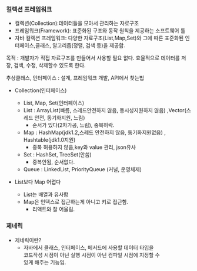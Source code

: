 ### 컬렉션 프레임워크

- 컬렉션(Collection):데이터들을 모아서 관리하는 자료구조
- 프레임워크(Framework): 표준화된 구조와 동작 원칙을 제공하는 소프트웨어 틀
- 자바 컬렉션 프레임워크: 다양한 자료구조(List,Map,Set)와 그에 따른 표준화된 
인터페이스,클래스, 알고리즘(정렬, 검색 등)을 제공함.

목적 : 개발자가 직접 자료구조를 만들어서 사용할 필요 없다.
효율적으로 데이터를 저장, 검색, 수정, 삭제할수 있도록 한다.

추상클래스, 인터페이스 : 설계, 프레임워크 개발, API에서 찾는법

- Collection(인터페이스)
    - List, Map, Set(인터페이스)
    - List : ArrayList(빠름, 스레드안전하지 않음, 동시성지원하지 않음)
,Vector(스레드 안전, 동기화지원, 느림)
      - 순서가 있다(2차가공, 느림), 중복허락. 
    - Map : HashMap(jdk1.2,스레드 안전하지 않음, 동기화지원없음)
, Hashtable(jdk1.0지원)
      - 중복 허용하지 않음,key와 value 관리, json유사
    - Set :  HashSet, TreeSet(안씀)
      - 중복안됨, 순서없다.
    - Queue : LinkedList, PriorityQueue
      (커널, 운영체제)

- List보다 Map 어렵다
  - List는 배열과 유사함
  - Map은 인덱스로 접근하는게 아니고 키로 접근함.
    - 리액트와 잘 어울림.

### 제네릭
- 제네릭이란?
  - 자바에서 클래스, 인터페이스, 메서드에 사용할 데이터 타입을   
코드작성 시점이 아닌 실행 시점이 아닌 컴파일 시점에 지정할 수   
있게 해주는 기능임.